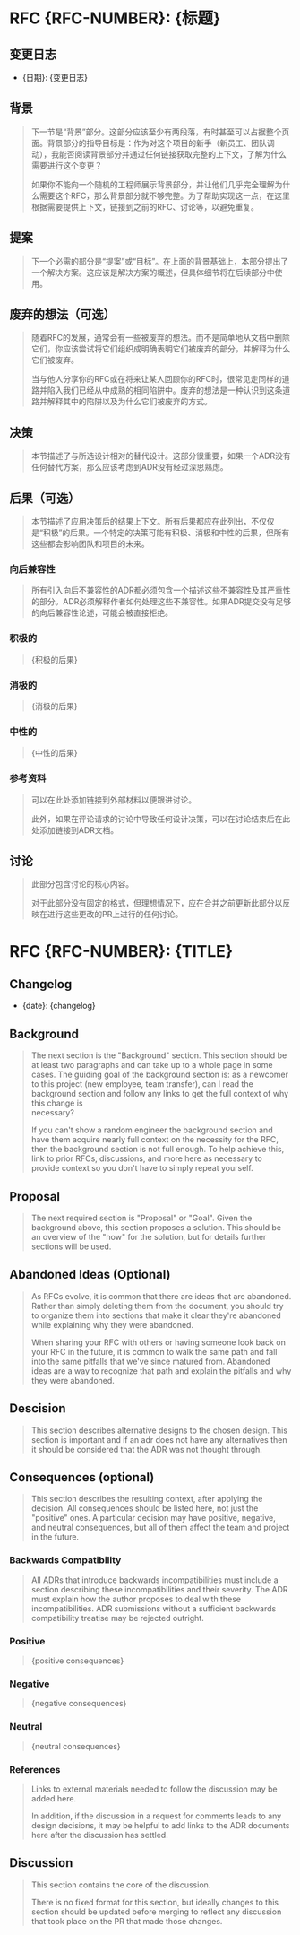 # RFC {RFC-NUMBER}: {标题}

## 变更日志

* {日期}: {变更日志}

## 背景

> 下一节是“背景”部分。这部分应该至少有两段落，有时甚至可以占据整个页面。背景部分的指导目标是：作为对这个项目的新手（新员工、团队调动），我能否阅读背景部分并通过任何链接获取完整的上下文，了解为什么需要进行这个变更？
>
> 如果你不能向一个随机的工程师展示背景部分，并让他们几乎完全理解为什么需要这个RFC，那么背景部分就不够完整。为了帮助实现这一点，在这里根据需要提供上下文，链接到之前的RFC、讨论等，以避免重复。

## 提案

> 下一个必需的部分是“提案”或“目标”。在上面的背景基础上，本部分提出了一个解决方案。这应该是解决方案的概述，但具体细节将在后续部分中使用。

## 废弃的想法（可选）

> 随着RFC的发展，通常会有一些被废弃的想法。而不是简单地从文档中删除它们，你应该尝试将它们组织成明确表明它们被废弃的部分，并解释为什么它们被废弃。
>
> 当与他人分享你的RFC或在将来让某人回顾你的RFC时，很常见走同样的道路并陷入我们已经从中成熟的相同陷阱中。废弃的想法是一种认识到这条道路并解释其中的陷阱以及为什么它们被废弃的方式。

## 决策

> 本节描述了与所选设计相对的替代设计。这部分很重要，如果一个ADR没有任何替代方案，那么应该考虑到ADR没有经过深思熟虑。

## 后果（可选）

> 本节描述了应用决策后的结果上下文。所有后果都应在此列出，不仅仅是“积极”的后果。一个特定的决策可能有积极、消极和中性的后果，但所有这些都会影响团队和项目的未来。

### 向后兼容性

> 所有引入向后不兼容性的ADR都必须包含一个描述这些不兼容性及其严重性的部分。ADR必须解释作者如何处理这些不兼容性。如果ADR提交没有足够的向后兼容性论述，可能会被直接拒绝。

### 积极的

> {积极的后果}

### 消极的

> {消极的后果}

### 中性的

> {中性的后果}



### 参考资料

> 可以在此处添加链接到外部材料以便跟进讨论。
>
> 此外，如果在评论请求的讨论中导致任何设计决策，可以在讨论结束后在此处添加链接到ADR文档。

## 讨论

> 此部分包含讨论的核心内容。
>
> 对于此部分没有固定的格式，但理想情况下，应在合并之前更新此部分以反映在进行这些更改的PR上进行的任何讨论。


# RFC {RFC-NUMBER}: {TITLE}

## Changelog

* {date}: {changelog}

## Background

> The next section is the "Background" section. This section should be at least two paragraphs and can take up to a whole 
> page in some cases. The guiding goal of the background section is: as a newcomer to this project (new employee, team 
> transfer), can I read the background section and follow any links to get the full context of why this change is  
> necessary? 
> 
> If you can't show a random engineer the background section and have them acquire nearly full context on the necessity 
> for the RFC, then the background section is not full enough. To help achieve this, link to prior RFCs, discussions, and 
> more here as necessary to provide context so you don't have to simply repeat yourself.


## Proposal

> The next required section is "Proposal" or "Goal". Given the background above, this section proposes a solution. 
> This should be an overview of the "how" for the solution, but for details further sections will be used.


## Abandoned Ideas (Optional)

> As RFCs evolve, it is common that there are ideas that are abandoned. Rather than simply deleting them from the 
> document, you should try to organize them into sections that make it clear they're abandoned while explaining why they 
> were abandoned.
> 
> When sharing your RFC with others or having someone look back on your RFC in the future, it is common to walk the same 
> path and fall into the same pitfalls that we've since matured from. Abandoned ideas are a way to recognize that path 
> and explain the pitfalls and why they were abandoned.

## Descision

> This section describes alternative designs to the chosen design. This section
> is important and if an adr does not have any alternatives then it should be
> considered that the ADR was not thought through. 

## Consequences (optional)

> This section describes the resulting context, after applying the decision. All
> consequences should be listed here, not just the "positive" ones. A particular
> decision may have positive, negative, and neutral consequences, but all of them
> affect the team and project in the future.

### Backwards Compatibility

> All ADRs that introduce backwards incompatibilities must include a section
> describing these incompatibilities and their severity. The ADR must explain
> how the author proposes to deal with these incompatibilities. ADR submissions
> without a sufficient backwards compatibility treatise may be rejected outright.

### Positive

> {positive consequences}

### Negative

> {negative consequences}

### Neutral

> {neutral consequences}



### References

> Links to external materials needed to follow the discussion may be added here.
>
> In addition, if the discussion in a request for comments leads to any design
> decisions, it may be helpful to add links to the ADR documents here after the
> discussion has settled.

## Discussion

> This section contains the core of the discussion.
>
> There is no fixed format for this section, but ideally changes to this
> section should be updated before merging to reflect any discussion that took
> place on the PR that made those changes.

